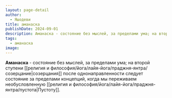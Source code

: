 ```yaml
---
layout: page-detail
author:
  - Яшодеви
title: аманаска
publishDate: 2024-09-01
description: Аманаска - состояние без мыслей, за пределами ума; на второй ступени созерцания после однонаправленности следует состояние за пределами концепций, когда мы переживаем необусловленную пустоту.
tags:
  - аманаска
image:
---
```

**Аманаска** - состояние без мыслей, за пределами ума; на второй ступени [[религия и философия/йога/лайя-йога/праджня-янтра/созерцание|созерцания]] после однонаправленности следует состояние за пределами концепций, когда мы переживаем необусловленную [[религия и философия/йога/лайя-йога/праджня-янтра/пустота|Пустоту]].

